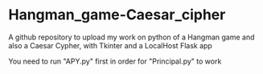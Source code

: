 # Hangman_game-Caesar_cipher

<p>A github repository to upload my work on python of a Hangman game and also a Caesar Cypher, with Tkinter and a LocalHost Flask app</p>

<p>You need to run "APY.py" first in order for "Principal.py" to work</p>
